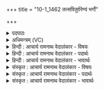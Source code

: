 +++
title = "10-1_1462 तत्सवितुर्वरेण्यं भर्गो"

+++
<details><summary>पदपाठः</summary>

त꣢त्। स꣣वितुः꣢। व꣡रे꣢꣯ण्यम्। भ꣡र्गः꣢꣯। दे꣣व꣡स्य꣢। धी꣣महि। धि꣡यः꣢꣯। यः। नः꣣। प्रचोद꣡या꣢त्। प्र꣣। चोद꣡या꣢त्। १४६२।
</details>

<details><summary>अधिमन्त्रम् (VC)</summary>

- सविता
- विश्वामित्रो गाथिनः
- गायत्री
- षड्जः
</details>

<details><summary>हिन्दी : आचार्य रामनाथ वेदालंकार - विषयः</summary>

प्रथम मन्त्र में सविता परमेश्वर की उपासना का विषय वर्णित है।
</details>

<details><summary>हिन्दी : आचार्य रामनाथ वेदालंकार - पदार्थः</summary>

पदार्थान्वयभाषाः -  ऋचा में तीन पाद हैं। ‘प्रत्येक वेद से एक-एक पाद दुहा गया है।’ (मनु० २।७७) मनु के इस वचन के आधार पर प्रत्येक पाद का पृथक् अर्थ देखते हैं। १. (सवितुः) सकल जगत् की उत्पत्ति करनेवाले, सब शुभगुणों के प्रेरक परमात्मा का (तत्) वह प्रसिद्ध तेज (वरेण्यम्) वरणीय है। २. (देवस्य) दाता, प्रकाशमान और प्रकाशक उस परमात्मा के (भर्गः) तेज को, हम (धीमहि) धारण करें वा ध्यावें। ३. (यः) जो सविता प्रभु (नः) हमारे (धियः) प्रज्ञाओं और कर्मों को (प्रचोदयात्) सन्मार्ग पर प्रेरित करे ॥१॥
</details>

<details><summary>हिन्दी : आचार्य रामनाथ वेदालंकार - भावार्थः</summary>

भावार्थभाषाः -  सकल जगत् के स्रष्टा,सूर्य के समान सबके अन्तः करण को प्रकाशित करनेवाले,सर्वान्तर्यामी परमेश्वर के तेजों के ध्यान और धारण करने से वह उपासक की बुद्धियों और क्रियाओं को सन्मार्ग में प्रेरित करके उसे सुखी करता है ॥१॥
</details>

<details><summary>संस्कृत : आचार्य रामनाथ वेदालंकार - विषयः</summary>

तत्रादौ सवितुः परमेश्वरस्योपासनाविषयमाह।
</details>

<details><summary>संस्कृत : आचार्य रामनाथ वेदालंकार - पदार्थः</summary>

पदार्थान्वयभाषाः -  अत्र त्रयः पादाः। त्रिभ्य एव तु वेदेभ्यः पादं पादमदूदुहत् (मनु० २।७७) इति मनूक्तदिशा प्रतिपादं पृथगर्थोऽध्यवसेयः। (सवितुः) सर्वजगदुत्पादकस्य, सर्वशुभगुणप्रेरकस्य परमात्मनः (तत्) प्रसिद्धं ज्योतिः (वरेण्यम्) वरणीयं वर्तते इति शेषः ॥ (देवस्य) दातुः प्रकाशमानस्य प्रकाशयितुश्च तस्य परमात्मनः (भर्गः) तेजः, वयम् (धीमहि) दधीमहि ध्यायेम वा ॥ (यः) सविता देवः परमेश्वरः (नः) अस्माकम् (धियः) प्रज्ञाः कर्माणि च (प्रचोदयात्) सन्मार्गे प्रेरयेत् ॥१॥२ [(सवितुः) यः सर्वं जगत् सवति सूते वा, सर्वाणि शुभगुणकर्माणि सुवति च स सविता, तस्य। षु प्रसवैश्यर्ययोः भ्वादिः, षूङ् प्राणिगर्भविमोचने अदादिः, षू प्रेरणे तुदादिः। (वरेण्यम्) वृञ् वरणे धातोः ‘वृञ एण्यः’ उ० ३।९८ इति एण्यप्रत्ययः। (देवस्य) देवो दानाद् वा दीपनाद् वा द्योतनाद् वा। निरु० ७।१५। (भर्गः३) भृजी भर्जने। ‘अञ्च्यञ्जियुजिभृजिभ्यः कुश्च।’ उ० ४।२।१७ इत्यसुन् प्रत्ययः धातोर्जकारस्य कुत्वं च। (धीमहि४) अत्र डुधाञ् धातोर्लिङि ‘छन्दस्युभयथा’ अ० ३।४।११७ इत्यार्धधातुकत्वात् शप् न आकारस्य ईत्वं च। (धियः५) धीः इति कर्मनाम प्रज्ञानाम च। निघं० २।१, ३।९। (प्रचोदयात्) प्र पूर्वः चुद प्रेरणे, लेटि ‘लेटोऽडाटौ’ अ० ३।४।९४ इत्याडागमः। ‘इतश्च लोपः परस्मैपदेषु’ अ० ३।४।९७ इति तिपः इकारस्य लोपः।]
</details>

<details><summary>संस्कृत : आचार्य रामनाथ वेदालंकार - भावार्थः</summary>

भावार्थभाषाः -  सर्वजगत्स्रष्टुः सूर्यस्येव सर्वान्तःकरणप्रकाशकस्य सर्वान्तर्यामिनः परमेश्वरस्य तेजसां ध्यानेन धारणेन च स उपासकस्य बुद्धीः कर्माणि च सन्मार्गे प्रेरयित्वा तं सुखयति ॥१॥
</details>